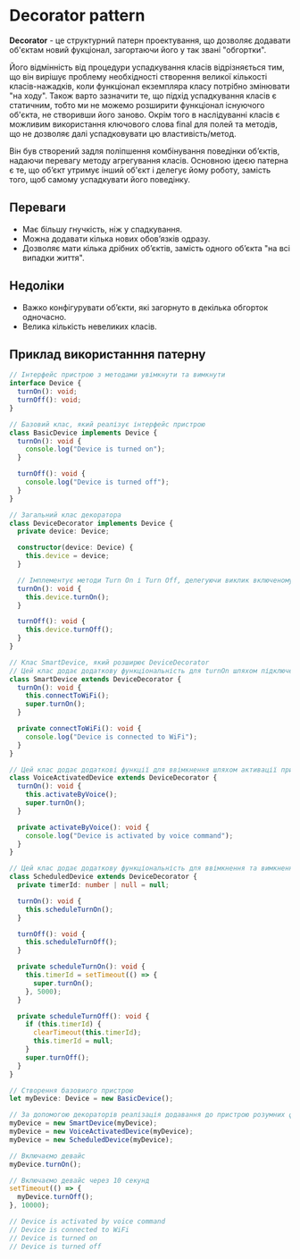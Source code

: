 # Decorator pattern

<b>Decorator</b> - це структурний патерн проектування, що дозволяє додавати об'єктам новий фукціонал, загортаючи його у так звані "обгортки".

Його відмінність від процедури успадкування класів відрізняється тим, що він вирішує проблему необхідності створення великої кількості класів-нажадків, коли функціонал екземпляра класу потрібно змінювати "на ходу". Також варто зазначити те, що підхід успадкування класів є статичним, тобто ми не можемо розширити функціонал існуючого об'єкта, не створивши його заново. Окрім того в наслідуванні класів є можливим використання ключового слова final для полей та методів, що не дозволяє далі успадковувати цю властивість/метод.

Він був створений задля поліпшення комбінування поведінки об’єктів, надаючи перевагу методу агрегування класів. Основною ідеєю патерна  є те, що об’єкт утримує інший об'єкт і делегує йому роботу, замість того, щоб самому успадкувати його поведінку.

## Переваги
  - Має більшу гнучкість, ніж у спадкування.
  - Можна додавати кілька нових обов’язків одразу.
  - Дозволяє мати кілька дрібних об’єктів, замість одного об’єкта "на всі випадки життя".

## Недоліки
  - Важко конфігурувати об’єкти, які загорнуто в декілька обгорток одночасно.
  - Велика кількість невеликих класів.

## Приклад використанння патерну

```ts
// Інтерфейс пристрою з методами увімкнути та вимкнути
interface Device {
  turnOn(): void;
  turnOff(): void;
}

// Базовий клас, який реалізує інтерфейс пристрою
class BasicDevice implements Device {
  turnOn(): void {
    console.log("Device is turned on");
  }

  turnOff(): void {
    console.log("Device is turned off");
  }
}

// Загальний клас декоратора
class DeviceDecorator implements Device {
  private device: Device;

  constructor(device: Device) {
    this.device = device;
  }

  // Імплементує методи Turn On і Turn Off, делегуючи виклик включеному екземпляру Device
  turnOn(): void {
    this.device.turnOn();
  }

  turnOff(): void {
    this.device.turnOff();
  }
}

// Клас SmartDevice, який розширює DeviceDecorator
// Цей клас додає додаткову функціональність для turnOn шляхом підключення до WiFi
class SmartDevice extends DeviceDecorator {
  turnOn(): void {
    this.connectToWiFi();
    super.turnOn();
  }

  private connectToWiFi(): void {
    console.log("Device is connected to WiFi");
  }
}

// Цей клас додає додаткові функції для ввімкнення шляхом активації пристрою голосом
class VoiceActivatedDevice extends DeviceDecorator {
  turnOn(): void {
    this.activateByVoice();
    super.turnOn();
  }

  private activateByVoice(): void {
    console.log("Device is activated by voice command");
  }
}

// Цей клас додає додаткову функціональність для ввімкнення та вимкнення шляхом планування дій
class ScheduledDevice extends DeviceDecorator {
  private timerId: number | null = null;

  turnOn(): void {
    this.scheduleTurnOn();
  }

  turnOff(): void {
    this.scheduleTurnOff();
  }

  private scheduleTurnOn(): void {
    this.timerId = setTimeout(() => {
      super.turnOn();
    }, 5000);
  }

  private scheduleTurnOff(): void {
    if (this.timerId) {
      clearTimeout(this.timerId);
      this.timerId = null;
    }
    super.turnOff();
  }
}

// Створення базовиого пристрою
let myDevice: Device = new BasicDevice();

// За допомогою декораторів реалізація додавання до пристрою розумних функції, керовання голосом і заплановану функціональність (таймер)
myDevice = new SmartDevice(myDevice);
myDevice = new VoiceActivatedDevice(myDevice);
myDevice = new ScheduledDevice(myDevice);

// Включаємо девайс
myDevice.turnOn();

// Включаємо девайс через 10 секунд
setTimeout(() => {
  myDevice.turnOff();
}, 10000);

// Device is activated by voice command
// Device is connected to WiFi
// Device is turned on
// Device is turned off
```